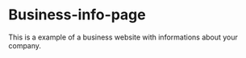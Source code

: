 # Business-info-page
 This is a example of a business website with informations about your company. 
